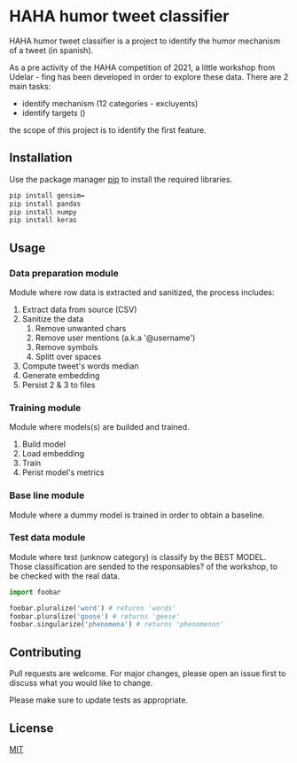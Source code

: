 # HAHA humor tweet classifier

HAHA humor tweet classifier is a project to identify the humor mechanism of a tweet (in spanish).

As a pre activity of the HAHA competition of 2021, a little workshop from Udelar - fing has been developed in order to explore these data. There are 2 main tasks:
* identify mechanism (12 categories - excluyents)
* identify targets ()

the scope of this project is to identify the first feature.
## Installation

Use the package manager [pip](https://pip.pypa.io/en/stable/) to install the required libraries.

```bash
pip install gensim=
pip install pandas
pip install numpy
pip install keras
```

## Usage

### Data preparation module
Module where row data is extracted and sanitized, the process includes:
1. Extract data from source (CSV)
2. Sanitize the data
    1. Remove unwanted chars
    2. Remove user mentions (a.k.a '@username')
    3. Remove symbols
    4. Splitt over spaces
3. Compute tweet's words median
4. Generate embedding
5. Persist 2 & 3 to files

### Training module
Module where models(s) are builded and trained.
1. Build model
2. Load embedding
3. Train
4. Perist model's metrics

### Base line module
Module where a dummy model is trained in order to obtain a baseline.

### Test data module
Module where test (unknow category) is classify by the BEST MODEL. Those classification are sended to the responsables? of the workshop, to be checked with the real data.


```python
import foobar

foobar.pluralize('word') # returns 'words'
foobar.pluralize('goose') # returns 'geese'
foobar.singularize('phenomena') # returns 'phenomenon'
```

## Contributing
Pull requests are welcome. For major changes, please open an issue first to discuss what you would like to change.

Please make sure to update tests as appropriate.

## License
[MIT](https://choosealicense.com/licenses/mit/)
